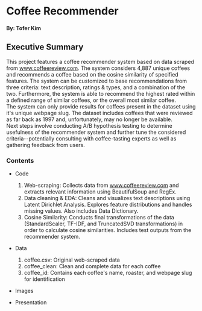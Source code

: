 # Coffee Recommender
#### By: Tofer Kim

## Executive Summary
   This project features a coffee recommender system based on data scraped from www.coffeereview.com. The system considers 4,887 unique coffees and recommends a coffee based on the cosine similarity of specified features. The system can be customized to base recommendations from three criteria: text description, ratings & types, and a combination of the two. Furthermore, the system is able to recommend the highest rated within a defined range of similar coffees, or the overall most similar coffee.   
   The system can only provide results for coffees present in the dataset using it's unique webpage slug. The dataset includes coffees that were reviewed as far back as 1997 and, unfortunately, may no longer be available.  
Next steps involve conducting A/B hypothesis testing to determine usefulness of the recommender system and further tune the considered criteria--potentially consulting with coffee-tasting experts as well as gathering feedback from users. 

### Contents
- Code  
    1. Web-scraping: Collects data from www.coffeereview.com and extracts relevant information using BeautifulSoup and RegEx. 
    2. Data cleaning & EDA: Cleans and visualizes text descriptions using Latent Dirichlet Analysis. Explores feature distributions and handles missing values. Also includes Data Dictionary. 
    3. Cosine Similarity: Conducts final transformations of the data (StandardScaler, TF-IDF, and TruncatedSVD transformations) in order to calculate cosine similarities.  Includes test outputs from the recommender system. 
- Data
    1. coffee.csv: Original web-scraped data
    2. coffee_clean: Clean and complete data for each coffee
    3. coffee_id: Contains each coffee's name, roaster, and webpage slug for identification



- Images
- Presentation
